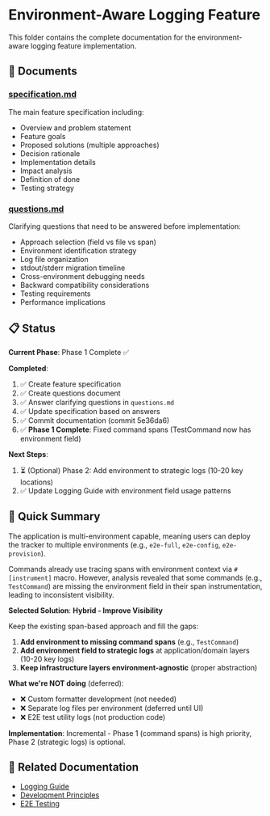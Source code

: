# Environment-Aware Logging Feature

This folder contains the complete documentation for the environment-aware logging feature implementation.

## 📄 Documents

### [specification.md](./specification.md)

The main feature specification including:

- Overview and problem statement
- Feature goals
- Proposed solutions (multiple approaches)
- Decision rationale
- Implementation details
- Impact analysis
- Definition of done
- Testing strategy

### [questions.md](./questions.md)

Clarifying questions that need to be answered before implementation:

- Approach selection (field vs file vs span)
- Environment identification strategy
- Log file organization
- stdout/stderr migration timeline
- Cross-environment debugging needs
- Backward compatibility considerations
- Testing requirements
- Performance implications

## 📋 Status

**Current Phase**: Phase 1 Complete ✅

**Completed**:

1. ✅ Create feature specification
2. ✅ Create questions document
3. ✅ Answer clarifying questions in `questions.md`
4. ✅ Update specification based on answers
5. ✅ Commit documentation (commit 5e36da6)
6. ✅ **Phase 1 Complete**: Fixed command spans (TestCommand now has environment field)

**Next Steps**:

1. ⏳ (Optional) Phase 2: Add environment to strategic logs (10-20 key locations)
2. ✅ Update Logging Guide with environment field usage patterns

## 🎯 Quick Summary

The application is multi-environment capable, meaning users can deploy the tracker to multiple environments (e.g., `e2e-full`, `e2e-config`, `e2e-provision`).

Commands already use tracing spans with environment context via `#[instrument]` macro. However, analysis revealed that some commands (e.g., `TestCommand`) are missing the environment field in their span instrumentation, leading to inconsistent visibility.

**Selected Solution**: **Hybrid - Improve Visibility**

Keep the existing span-based approach and fill the gaps:

1. **Add environment to missing command spans** (e.g., `TestCommand`)
2. **Add environment field to strategic logs** at application/domain layers (10-20 key logs)
3. **Keep infrastructure layers environment-agnostic** (proper abstraction)

**What we're NOT doing** (deferred):

- ❌ Custom formatter development (not needed)
- ❌ Separate log files per environment (deferred until UI)
- ❌ E2E test utility logs (not production code)

**Implementation**: Incremental - Phase 1 (command spans) is high priority, Phase 2 (strategic logs) is optional.

## 🔗 Related Documentation

- [Logging Guide](../../contributing/logging-guide.md)
- [Development Principles](../../development-principles.md)
- [E2E Testing](../../e2e-testing.md)
